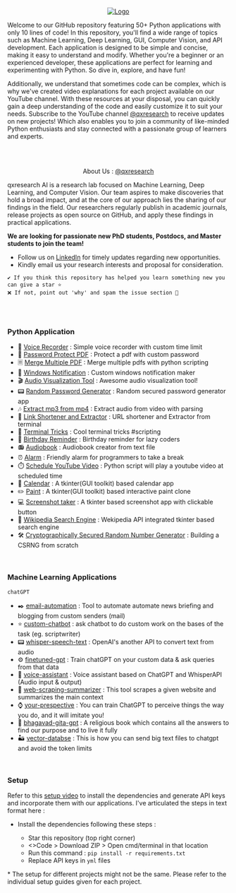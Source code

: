  <br />
<p align="center">
  <a href="https://qxresearch.github.io/qxresearch-event-1">
    <img src="https://github.com/xiaowuc2/ChatGPT-Python-Applications/blob/main/resource/10lines3.gif" alt="Logo">
  </a>

</p>



Welcome to our GitHub repository featuring 50+ Python applications with only 10 lines of code! In this repository, you'll find a wide range of topics such as Machine Learning, Deep Learning, GUI, Computer Vision, and API development. Each application is designed to be simple and concise, making it easy to understand and modify. Whether you're a beginner or an experienced developer, these applications are perfect for learning and experimenting with Python. So dive in, explore, and have fun!

Additionally, we understand that sometimes code can be complex, which is why we've created video explanations for each project available on our YouTube channel. With these resources at your disposal, you can quickly gain a deep understanding of the code and easily customize it to suit your needs. Subscribe to the YouTube channel [@qxresearch](https://www.youtube.com/@qxresearch/) to receive updates on new projects! Which also enables you to join a community of like-minded Python enthusiasts and stay connected with a passionate group of learners and experts.


<br>
<br>

<p align="center">
About Us : 
  <a href="https://www.qxresearch.org">
    @qxresearch
  </a>

</p>

qxresearch AI is a research lab focused on Machine Learning, Deep Learning, and Computer Vision. Our team aspires to make discoveries that hold a broad impact, and at the core of our approach lies the sharing of our findings in the field. Our researchers regularly publish in academic journals, release projects as open source on GitHub, and apply these findings in practical applications.

**We are looking for passionate new PhD students, Postdocs, and Master students to join the team!**

- Follow us on [LinkedIn](https://linkedin.com/company/qxresearch) for timely updates regarding new opportunities.
- Kindly email us your research interests and proposal for consideration.
  
```
✔️ If you think this repository has helped you learn something new you can give a star ⭐ 
❌ If not, point out 'why' and spam the issue section 🚩 
```

<br>
<br>

### Python Application

* 📼 [Voice Recorder](https://github.com/qxresearch/qxresearch-event-1/tree/master/Applications/Voice%20Recorder) : Simple voice recorder with custom time limit 
* 🔑 [Password Protect PDF](https://github.com/qxresearch/qxresearch-event-1/tree/master/Applications/Password%20Protech%20PDF) : Protect a pdf with custom password 
* 🗏 [Merge Multiple PDF](https://github.com/qxresearch/qxresearch-event-1/tree/master/Applications/Merge%20Multiple%20PDF) : Merge multiple pdfs with python scripting
* 🔔 [Windows Notification](https://github.com/qxresearch/qxresearch-event-1/tree/master/Applications/Windows%20Notification) : Custom windows notification maker
* 🎬 [Audio Visualization Tool](https://github.com/qxresearch/qxresearch-event-1/tree/master/Applications/Audio%20Visualization%20Tool) : Awesome audio visualization tool! 
* 📟 [Random Password Generator](https://github.com/qxresearch/qxresearch-event-1/tree/master/Applications/Random%20Password%20Generator) : Random secured password generator app
* 🎶 [Extract mp3 from mp4](https://github.com/qxresearch/qxresearch-event-1/tree/master/Applications/Extract%20mp3%20from%20mp4) : Extract audio from video with parsing
* 🔗 [Link Shortener and Extractor](https://github.com/qxresearch/qxresearch-event-1/tree/master/Applications/Link%20Shortener%20and%20Extractor) : URL shortener and Extractor from terminal
* 🔋 [Terminal Tricks](https://github.com/qxresearch/qxresearch-event-1/tree/master/Applications/Terminal%20Tricks) : Cool terminal tricks #scripting
* 🎂 [Birthday Reminder](https://github.com/qxresearch/qxresearch-event-1/tree/master/Applications/Birthday%20Reminder) : Birthday reminder for lazy coders
* 📻 [Audiobook](https://github.com/qxresearch/qxresearch-event-1/tree/master/Applications/audiobook) : Audiobook creator from text file 
* ⏰ [Alarm](https://github.com/qxresearch/qxresearch-event-1/tree/master/Applications/Alarm) : Friendly alarm for programmers to take a break
* ⏱️ [Schedule YouTube Video](https://github.com/xiaowuc2/Schedule-YouTube-video-Python/blob/master/python%20code.py) : Python script will play a youtube video at scheduled time
* 📆 [Calendar](https://github.com/qxresearch/qxresearch-event-1/tree/master/Applications/Calendar) : A tkinter(GUI toolkit) based calendar app 
* ✏️ [Paint](https://github.com/qxresearch/qxresearch-event-1/tree/master/Applications/Paint) : A tkinter(GUI toolkit) based interactive paint clone
* 💻 [Screenshot taker](https://github.com/qxresearch/qxresearch-event-1/tree/master/Applications/ScreenShot) : A tkinter based screenshot app with clickable button
* 📖 [Wikipedia Search Engine](https://github.com/qxresearch/qxresearch-event-1/tree/master/Applications/Search%20Engine) : Wekipedia API integrated tkinter based search engine
* 🛠️ [Cryptographically Secured Random Number Generator](https://github.com/qxresearch/qxresearch-event-1/tree/master/Applications/CSPRNG) : Building a CSRNG from scratch




<br>

### Machine Learning Applications 

`chatGPT`

- ✒️ [email-automation](https://github.com/xiaowuc2/ChatGPT-Python-Applications/tree/main/email-automation) : Tool to automate automate news briefing and blogging from custom senders (mail) 
- ⭐ [custom-chatbot](https://github.com/xiaowuc2/ChatGPT-Python-Applications/tree/main/chatbot) : ask chatbot to do custom work on the bases of the task (eg. scriptwriter) 
- 📟 [whisper-speech-text](https://github.com/xiaowuc2/ChatGPT-Python-Applications/tree/main/whisper-speech-text) : OpenAI's another API to convert text from audio
- ⚙️ [finetuned-gpt](https://github.com/xiaowuc2/ChatGPT-Python-Applications/tree/main/finetuned-gpt) : Train chatGPT on your custom data & ask queries from that data
- 💠 [voice-assistant](https://github.com/xiaowuc2/ChatGPT-Python-Applications/tree/main/voice-assistant) : Voice assistant based on ChatGPT and WhisperAPI (Audio input & output) 
- 🐻 [web-scraping-summarizer](https://github.com/xiaowuc2/ChatGPT-Python-Applications/tree/main/web-scraping-summarizer) : This tool scrapes a given website and summarizes the main context
- ⌚ [your-prespective](https://raw.githubusercontent.com/xiaowuc2/ChatGPT-Python-Applications/main/resource/git4.png) : You can train ChatGPT to perceive things the way you do, and it will imitate you!
- 📖 [bhagavad-gita-gpt](https://raw.githubusercontent.com/xiaowuc2/ChatGPT-Python-Applications/main/resource/git4.png) : A religious book which contains all the answers to find our purpose and to live it fully
- 🏜 [vector-databse](https://github.com/xiaowuc2/ChatGPT-Python-Applications/blob/main/vector-database/Vector_Databse.ipynb) : This is how you can send big text files to chatgpt and avoid the token limits


<br>

### Setup 

Refer to this [setup video](https://youtu.be/beEBeQw5tpc) to install the dependencies and generate API keys and incorporate them with our applications. I've articulated the steps in text format here : 

- Install the dependencies following these steps : 

  - Star this repository (top right corner) 
  - <>Code > Download ZIP > Open cmd/terminal in that location
  - Run this command : `pip install -r requirements.txt`
  - Replace API keys in `yml` files 

\* The setup for different projects might not be the same. Please refer to the individual setup guides given for each project.

<br>

